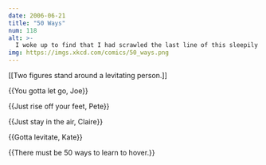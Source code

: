 ```yaml
---
date: 2006-06-21
title: "50 Ways"
num: 118
alt: >-
  I woke up to find that I had scrawled the last line of this sleepily on a sheet of paper on my desk.  I shouldn't have listened to the 70's hit marathon on the way home from work the night before.
img: https://imgs.xkcd.com/comics/50_ways.png
---
```

[[Two figures stand around a levitating person.]]

{{You gotta let go, Joe}}

{{Just rise off your feet, Pete}}

{{Just stay in the air, Claire}}

{{Gotta levitate, Kate}}

{{There must be 50 ways to learn to hover.}}

